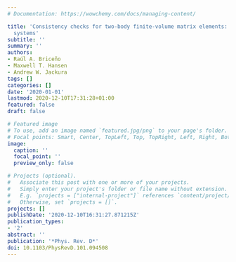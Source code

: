 ```yaml
---
# Documentation: https://wowchemy.com/docs/managing-content/

title: 'Consistency checks for two-body finite-volume matrix elements: II. Perturbative
  systems'
subtitle: ''
summary: ''
authors:
- Raúl A. Briceño
- Maxwell T. Hansen
- Andrew W. Jackura
tags: []
categories: []
date: '2020-01-01'
lastmod: 2020-12-10T17:31:28+01:00
featured: false
draft: false

# Featured image
# To use, add an image named `featured.jpg/png` to your page's folder.
# Focal points: Smart, Center, TopLeft, Top, TopRight, Left, Right, BottomLeft, Bottom, BottomRight.
image:
  caption: ''
  focal_point: ''
  preview_only: false

# Projects (optional).
#   Associate this post with one or more of your projects.
#   Simply enter your project's folder or file name without extension.
#   E.g. `projects = ["internal-project"]` references `content/project/deep-learning/index.md`.
#   Otherwise, set `projects = []`.
projects: []
publishDate: '2020-12-10T16:31:27.871215Z'
publication_types:
- '2'
abstract: ''
publication: '*Phys. Rev. D*'
doi: 10.1103/PhysRevD.101.094508
---
```


